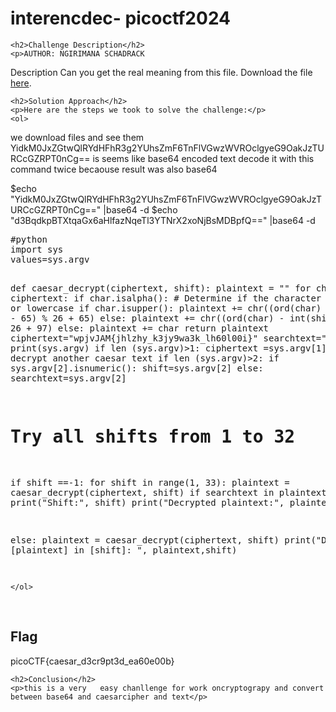 
<!DOCTYPE html>
<html>

<body>
    <h1>interencdec- picoctf2024</h1>

    <h2>Challenge Description</h2>
    <p>AUTHOR: NGIRIMANA SCHADRACK

Description
Can you get the real meaning from this file.
Download the file 
<a href="https://artifacts.picoctf.net/c_titan/1/enc_flag">here</a>.
</p>
 
    <h2>Solution Approach</h2>
    <p>Here are the steps we took to solve the challenge:</p>
    <ol>
   we download files and see them
    YidkM0JxZGtwQlRYdHFhR3g2YUhsZmF6TnFlVGwzWVROclgyeG9OakJzTURCcGZRPT0nCg== is seems like base64 encoded text decode it with this command twice becaouse result was also base64
<p id="code1">
$echo "YidkM0JxZGtwQlRYdHFhR3g2YUhsZmF6TnFlVGwzWVROclgyeG9OakJzTURCcGZRPT0nCg==" |base64 -d
$echo "d3BqdkpBTXtqaGx6aHlfazNqeTl3YTNrX2xoNjBsMDBpfQ==" |base64 -d
</p>
<pre>
#python
import sys
values=sys.argv
 
def caesar_decrypt(ciphertext, shift):
    plaintext = ""
    for char in ciphertext:
        if char.isalpha():
            # Determine if the character is uppercase or lowercase
            if char.isupper():
                plaintext += chr((ord(char) - int(shift) - 65) % 26 + 65)
            else:
                plaintext += chr((ord(char) - int(shift) - 97) % 26 + 97)
        else:
            plaintext += char
    return plaintext
ciphertext="wpjvJAM{jhlzhy_k3jy9wa3k_lh60l00i}"
searchtext=""
shift=-1
print(sys.argv)
if len (sys.argv)>1:
 ciphertext =sys.argv[1]#for decrypt another caesar text
 if len (sys.argv)>2:
       if sys.argv[2].isnumeric():
            shift=sys.argv[2]
       else:
             searchtext=sys.argv[2] 
# Try all shifts from 1 to 32
if shift ==-1:
 for shift in range(1, 33):
    plaintext = caesar_decrypt(ciphertext, shift)
    if searchtext in plaintext :
        print("Shift:", shift)
        print("Decrypted plaintext:", plaintext)
     
else:
    plaintext = caesar_decrypt(ciphertext, shift)
    print("Decrypted [plaintext] in [shift]: ", plaintext,shift)
   
</pre>
                   
    </ol>
<br>
    <h2>Flag</h2>
    <p class="flag"> picoCTF{caesar_d3cr9pt3d_ea60e00b}
</p>

    <h2>Conclusion</h2>
    <p>this is a very   easy chanllenge for work oncryptograpy and convert between base64 and caesarcipher and text</p>
</body>
</html>

